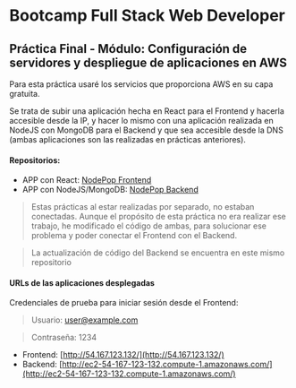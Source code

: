 # Bootcamp Full Stack Web Developer #


## Práctica Final - Módulo: Configuración de servidores y despliegue de aplicaciones en AWS

Para esta práctica usaré los servicios que proporciona AWS en su capa gratuita.

Se trata de subir una aplicación hecha en React para el Frontend y hacerla accesible desde la IP, y hacer lo mismo con una aplicación realizada en NodeJS con MongoDB para el Backend y que sea accesible desde la DNS (ambas aplicaciones son las realizadas en prácticas anteriores).

#### Repositorios:

- APP con React: [NodePop Frontend](https://github.com/MiwelR/practicaFinal-NodePop-Fundamentos-React)
- APP con NodeJS/MongoDB: [NodePop Backend](https://github.com/MiwelR/practicaFinal-Desarrollo-Backend-Avanzado-NodeJS)

> Estas prácticas al estar realizadas por separado, no estaban conectadas. Aunque el propósito de esta práctica no era realizar ese trabajo, he modificado el código de ambas, para solucionar ese problema y poder conectar el Frontend con el Backend.

> La actualización de código del Backend se encuentra en este mismo repositorio

#### URLs de las aplicaciones desplegadas

Credenciales de prueba para iniciar sesión desde el Frontend:

> Usuario: user@example.com

> Contraseña: 1234

- Frontend: [http://54.167.123.132/](http://54.167.123.132/)
- Backend: [http://ec2-54-167-123-132.compute-1.amazonaws.com/](http://ec2-54-167-123-132.compute-1.amazonaws.com/)
